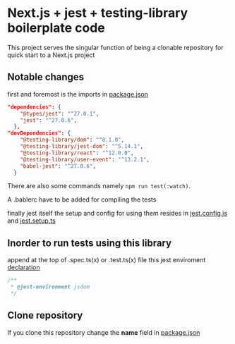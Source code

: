 # Next.js + jest + testing-library boilerplate code

This project serves the singular function of being a clonable repository for quick start to a Next.js project

## Notable changes
first and foremost is the imports in [package.json](package.json)
```json
"dependencies": {
    "@types/jest": "^27.0.1",
    "jest": "^27.0.6",
  },
"devDependencies": {
    "@testing-library/dom": "^8.1.0",
    "@testing-library/jest-dom": "^5.14.1",
    "@testing-library/react": "^12.0.0",
    "@testing-library/user-event": "^13.2.1",
    "babel-jest": "^27.0.6",
  }
```
There are also some commands namely `npm run test(:watch)`.

A .bablerc have to be added for compiling the tests

finally jest itself the setup and config for using them resides in [jest.config.js](jest.config.js) and  [jest.setup.ts](jest.setup.ts)

## Inorder to run tests using this library
append at the top of .spec.ts(x) or .test.ts(x) file this jest enviroment [declaration](https://jestjs.io/docs/configuration#testenvironment-string)

```js
/**
 * @jest-environment jsdom
 */

```

## Clone repository
If you clone this repository change the **name** field in [package.json](package.json)
